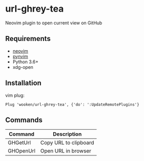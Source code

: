 # url-ghrey-tea
Neovim plugin to open current view on GitHub

## Requirements
- [neovim](https://github.com/neovim/neovim)
- [pynvim](https://github.com/neovim/pynvim)
- Python 3.6+
- xdg-open

## Installation

vim plug:
```
Plug 'wooken/url-ghrey-tea', {'do': ':UpdateRemotePlugins'}
```

## Commands
| Command | Description |
| --- | --- |
| GHGetUrl | Copy URL to clipboard |
| GHOpenUrl | Open URL in browser |

